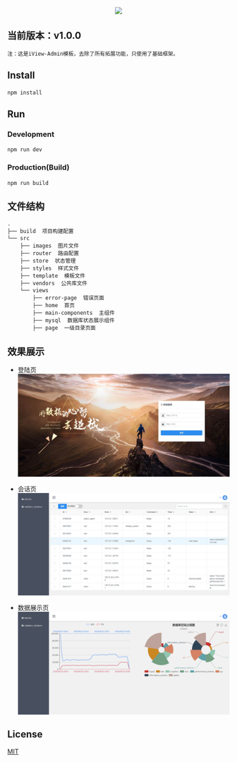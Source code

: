 <p align="center">
    <a href="https://www.iviewui.com">
        <img width="200" src="https://file.iviewui.com/logo.svg">
    </a>
</p>

## 当前版本：v1.0.0

`注：这是iView-Admin模板，去除了所有拓展功能，只使用了基础框架。`

## Install
```bush
npm install
```
## Run
### Development
```bush
npm run dev
```
### Production(Build)
```bush
npm run build
```

## 文件结构
```shell
.
├── build  项目构建配置
└── src
    ├── images  图片文件
    ├── router  路由配置
    ├── store  状态管理
    ├── styles  样式文件
    ├── template  模板文件
    ├── vendors  公共库文件
    └── views
        ├── error-page  错误页面
        ├── home  首页
        ├── main-components  主组件
        ├── mysql  数据库状态展示组件
        ├── page  一级目录页面
```

## 效果展示

- 登陆页
![image](https://raw.githubusercontent.com/zhangshuodba/MySQL_visualization_FE/master/src/images/login.png)

- 会话页
![image](https://raw.githubusercontent.com/zhangshuodba/MySQL_visualization_FE/master/src/images/session.png)

- 数据展示页
![image](https://raw.githubusercontent.com/zhangshuodba/MySQL_visualization_FE/master/src/images/dbspace.png)

## License
[MIT](http://opensource.org/licenses/MIT)